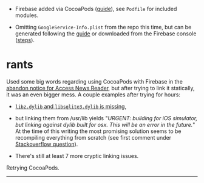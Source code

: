  + Firebase added via CocoaPods ([guide](https://firebase.google.com/docs/ios/setup)), see `Podfile` for included modules.

 + Omitting `GoogleService-Info.plist` from the repo this time, but can be generated following the [guide](https://firebase.google.com/docs/ios/setup) or downloaded from the Firebase console ([steps](https://support.google.com/firebase/answer/7015592)).

rants
=====

Used some big words regarding using CocoaPods with Firebase in the [abandon notice for Access News Reader](https://github.com/society-for-the-blind/Access-News-Reader-iOS), but after trying to link it statically, it was an even bigger mess. A couple examples after trying for hours:

  + [`libz.dylib` and `libsqlite3.dylib` is missing](https://github.com/firebase/quickstart-ios/issues/247),

  + but linking them from /usr/lib yields "_URGENT: building for iOS simulator, but linking against dylib built for osx. This will be an error in the future._" At the time of this writing the most promising solution seems to be recompiling everything from scratch (see first comment under [Stackoverflow question](https://stackoverflow.com/questions/23092201/ld-building-for-ios-simulator-but-linking-against-dylib#comment-35296130)).

  + There's still at least 7 more cryptic linking issues.

Retrying CocoaPods.

---  



